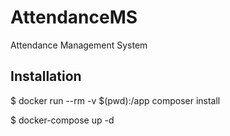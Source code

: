 # AttendanceMS
Attendance Management System


## Installation

$ docker run --rm -v $(pwd):/app composer install


$ docker-compose up -d

